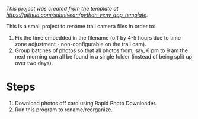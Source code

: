 *This project was created from the template at https://github.com/subnivean/python_venv_app_template.*

This is a small project to rename trail camera files in order to:

1. Fix the time embedded in the filename (off by 4-5 hours due to time zone adjustment - non-configurable on the trail cam).
2. Group batches of photos so that all photos from, say, 6 pm to 9 am the next morning can all be found
   in a single folder (instead of being split up over two days).

# Steps
1. Download photos off card using Rapid Photo Downloader.
2. Run this program to rename/reorganize.

